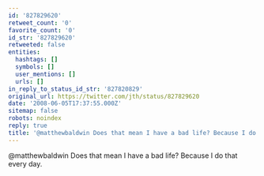 ```yaml
---
id: '827829620'
retweet_count: '0'
favorite_count: '0'
id_str: '827829620'
retweeted: false
entities:
  hashtags: []
  symbols: []
  user_mentions: []
  urls: []
in_reply_to_status_id_str: '827820829'
original_url: https://twitter.com/jth/status/827829620
date: '2008-06-05T17:37:55.000Z'
sitemap: false
robots: noindex
reply: true
title: '@matthewbaldwin Does that mean I have a bad life? Because I do that every day.'
---
```


@matthewbaldwin Does that mean I have a bad life? Because I do that every day.
